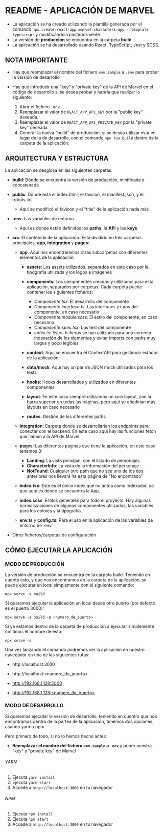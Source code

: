 # README - APLICACIÓN DE MARVEL

- La aplicación se ha creado utilizando la plantilla generada por el comando `npx create-react-app marvel-characters-app --template typescript` y modificándola posteriormente.
- La versión de **producción** se encuentra en la carpeta **build**
- La aplicación se ha desarrollado usando React, TypeScript, Jest y SCSS.

## NOTA IMPORTANTE

- Hay que reemplazar el nombre del fichero `env.sample` a `.env` para probar la versión de desarrollo

- Hay que introducir una "key" y "private key" de la API de Marvel en el código de desarrollo si se desea probar y habría que realizar lo siguiente:

  1. Abrir el fichero `.env`
  2. Reemplazar el valor de `REACT_APP_API_KEY` por la "public key" deseada.
  3. Reemplazar el valor de `REACT_APP_API_PRIVATE_KEY` por la "private key" deseada.
  4. Generar la nueva "build" de producción, si se desea utilizar esta en lugar de la de desarrollo, con el comando `npm run build` dentro de la carpeta de la aplicación.

## ARQUITECTURA Y ESTRUCTURA

La aplicación se desglosa en las siguientes carpetas:
-  **build**: Dónde se encuentra la versión de producción, minificada y concatenada
-  **public**: Dónde está el index.html, el favicon, el manifest.json, y el robots.txt
   -  Aquí se modificó el favicon y el "title" de la aplicación nada más

-  **.env**: Las variables de entorno
   -  Aquí es donde están definidos los **paths**, la **API** y las **keys**.

-  **src**: El contenido de la aplicación. Está dividido en tres carpetas principales: **app**, **integration** y **pages**:
   -  **app**: Aquí nos encontraremos otras subcarpetas con diferentes elementos de la aplicación:
      -  **assets**: Los assets utilizados, separados en este caso por la tipografía utilizada y los logos e imágenes
      -  **components**: Los componentes creados y utilizados para esta aplicación, separados por carpetas. Cada carpeta puede contener los siguientes ficheros:
         -  *Componente.tsx*: El desarrollo del componente
         -  *Componente.interface.ts*: Las interfaces y tipos del componente, en caso necesario
         -  *Componente.module.scss*: El estilo del componente, en caso necesario
         -  *Componente.spec.tsx*: Los test del componente
         -  *index.ts*: Estos ficheros se han utilizado para una correcta indexación de los elementos y evitar imports con paths muy largos y poco legibles
  
      -  **context**: Aquí se encuentra el ContextAPI para gestionar estados de la aplicación
      -  **data/mock**: Aquí hay un par de JSON mock utilizados para los tests
      -  **hooks**: Hooks desarrollados y utilizados en diferentes componentes
      -  **layout**: En este caso siempre utilizamos un solo layout, con la barra superior en todas las páginas, pero aquí se añadirían más layouts en caso necesario
      -  **routes**: Gestión de los diferentes paths
  
   -  **integration**: Carpeta donde se desarrollarían los endpoints para conectar con el backend. En este caso aquí hay las funciones fetch que llaman a la API de Marvel.
  
   -  **pages**: Las diferentes páginas que tiene la aplicación, en este caso tenemos 3:
      -  **Landing**: La vista principal, con el listado de personajes
      -  **CharacterInfo**: La vista de la información del personaje
      -  **NotFound**: Cualquier otro path que no sea uno de los dos anteriores nos llevará ha esta página de "No encontrado"
  
   -  **index.tsx**: Este es el único index que no actúa como indexador, ya que aquí es dónde se encuentra la App.
   -  **index.scss**: Estilos generales para todo el proyecto. Hay algunas normalizaciones de algunos componentes utilizados, las variables para los colores y la tipografia.
   -  **env.ts** y **config.ts**: Para el uso en la aplicación de las variables de entorno de .env

-  Otros ficheros/carpetas de configuración
  

## CÓMO EJECUTAR LA APLICACIÓN

### MODO DE PRODUCCIÓN

La versión de producción se encuentra en la carpeta build. Teniendo en cuenta esto, y que nos encontramos en la carpeta de la aplicación, se puede ejecutar en local simplemente con el siguiente comando:

`npx serve -s build`

Si queremos ejecutar la aplicación en local desde otro puerto (por defecto es el puerto 3000):

`npx serve -s build -p <numero_de_puerto>`

Si ya estamos dentro de la carpeta de producción a ejecutar simplemente omitimos el nombre de esta:

`npx serve -s`

Una vez lanzando el comando podremos ver la aplicación en nuestro navegador en una de las siguientes rutas:

-  http://localhost:3000
-  http://localhost:<numero_de_puerto>

-  http://192.168.1.128:3000
-  http://192.168.1.128:<numero_de_puerto>

### MODO DE DESARROLLO

Si queremos ejecutar la versión de desarrollo, teniendo en cuentra que nos encontramos dentro de la partea de la aplicación, tenemos dos opciones, usando yarn o npm.

Pero primero de todo, si no lo hemos hecho antes:

- **Reemplazar el nombre del fichero `env.sample` a `.env`** y poner nuestra "key" y "private key" de Marvel

###### YARN

1. Ejecuta `yarn install`
2. Ejecuta `yarn start`
3. Accede a `http://localhost:3000` en tu navegador

###### NPM

1. Ejecuta `npm install`
2. Ejecuta `npm start`
3. Accede a `http://localhost:3000` en tu navegador

